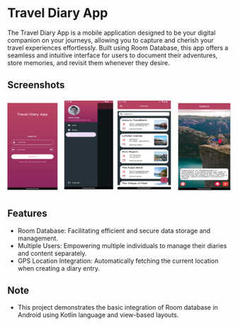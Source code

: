 # Travel Diary App
The Travel Diary App is a mobile application designed to be your digital companion on your journeys, allowing you to capture and cherish your travel experiences effortlessly. Built using Room Database, this app offers a seamless and intuitive interface for users to document their adventures, store memories, and revisit them whenever they desire.


## Screenshots

![App Screenshot](https://github.com/ZurichBlade/TraveDiaryApp/raw/master/Screenshot%20travel%20diary.png)


## Features

- Room Database: Facilitating efficient and secure data storage and management.
- Multiple Users: Empowering multiple individuals to manage their diaries and content separately.
- GPS Location Integration: Automatically fetching the current location when creating a diary entry.


## Note
- This project demonstrates the basic integration of Room database in Android using Kotlin language and view-based layouts.
